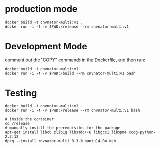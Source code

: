 # production mode

    docker build -t cnvnator-multi:v1 .
    docker run -i -t -v $PWD:/release --rm cnvnator-multi:v1

# Development Mode

comment out the "COPY" commands in the Dockerfile, and then run:

    docker build -t cnvnator-multi:v1 .
    docker run -i -t -v $PWD:/build --rm cnvnator-multi:v1 bash

# Testing

    docker build -t cnvnator-multi:v1 .
    docker run -i -t -v $PWD:/release --rm cnvnator-multi:v1 bash

    # inside the container
    cd /release
    # manually install the prerequisites for the package
    apt-get install libc6 zlib1g libstdc++6 libgcc1 libxpm4 ccdg-python-2.7.12
    dpkg --install cnvnator-multi_0.3-1ubuntu14.04.deb
